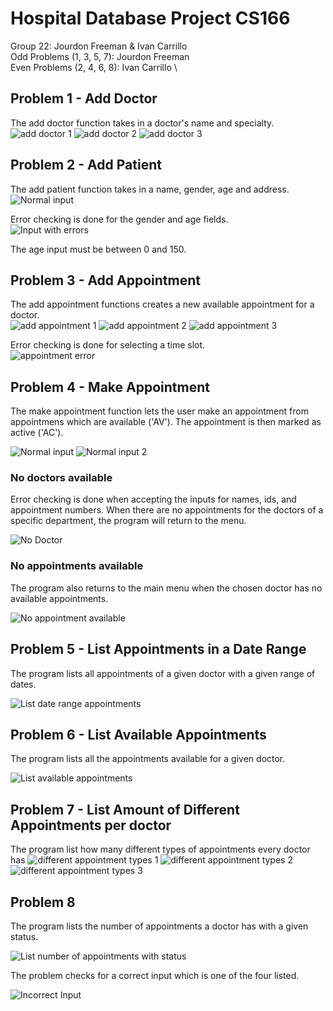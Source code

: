 # Hospital Database Project CS166
Group 22: Jourdon Freeman & Ivan Carrillo \
Odd Problems (1, 3, 5, 7): Jourdon Freeman \
Even Problems (2, 4, 6, 8): Ivan Carrillo \

## Problem 1 - Add Doctor
The add doctor function takes in a doctor's name and specialty. \
![add doctor 1](https://github.com/IvanBot00/Hospital_DB_Project_CS166/blob/main/images/q1normal1.png)
![add doctor 2](https://github.com/IvanBot00/Hospital_DB_Project_CS166/blob/main/images/q1normal2.png)
![add doctor 3](https://github.com/IvanBot00/Hospital_DB_Project_CS166/blob/main/images/q1normal3.png)
## Problem 2 - Add Patient

The add patient function takes in a name, gender, age and address. \
![Normal input](https://github.com/IvanBot00/Hospital_DB_Project_CS166/blob/main/images/q2normal.png)

Error checking is done for the gender and age fields. \
![Input with errors](https://github.com/IvanBot00/Hospital_DB_Project_CS166/blob/main/images/q2error.png)

The age input must be between 0 and 150.

## Problem 3 - Add Appointment
The add appointment functions creates a new available appointment for a doctor. \
![add appointment 1](https://github.com/IvanBot00/Hospital_DB_Project_CS166/blob/main/images/q3normal1.png)
![add appointment 2](https://github.com/IvanBot00/Hospital_DB_Project_CS166/blob/main/images/q1normal2.png)
![add appointment 3](https://github.com/IvanBot00/Hospital_DB_Project_CS166/blob/main/images/q1normal3.png)

Error checking is done for selecting a time slot. \
![appointment error](https://github.com/IvanBot00/Hospital_DB_Project_CS166/blob/main/images/q3error.png)

## Problem 4 - Make Appointment

The make appointment function lets the user make an appointment from appointmens which are available ('AV'). The appointment is then marked as active ('AC').

![Normal input](https://github.com/IvanBot00/Hospital_DB_Project_CS166/blob/main/images/q4normal1.png)
![Normal input 2](https://github.com/IvanBot00/Hospital_DB_Project_CS166/blob/main/images/q4normal2.png)

### No doctors available
Error checking is done when accepting the inputs for names, ids, and appointment numbers. When there are no appointments for the doctors of a specific department, the program will return to the menu.

![No Doctor](https://github.com/IvanBot00/Hospital_DB_Project_CS166/blob/main/images/q4nodoc.png)

### No appointments available

The program also returns to the main menu when the chosen doctor has no available appointments.

![No appointment available](https://github.com/IvanBot00/Hospital_DB_Project_CS166/blob/main/images/q4noapp.png)

## Problem 5 - List Appointments in a Date Range
The program lists all appointments of a given doctor with a given range of dates.

![List date range appointments](https://github.com/IvanBot00/Hospital_DB_Project_CS166/blob/main/images/q5normal.png)

## Problem 6 - List Available Appointments

The program lists all the appointments available for a given doctor.

![List available appointments](https://github.com/IvanBot00/Hospital_DB_Project_CS166/blob/main/images/q6.png)



## Problem 7 - List Amount of Different Appointments per doctor
The program list how many different types of appointments every doctor has
![different appointment types 1](https://github.com/IvanBot00/Hospital_DB_Project_CS166/blob/main/images/q7normal1.png)
![different appointment types 2](https://github.com/IvanBot00/Hospital_DB_Project_CS166/blob/main/images/q7normal2.png)
![different appointment types 3](https://github.com/IvanBot00/Hospital_DB_Project_CS166/blob/main/images/q7normal3.png)

## Problem 8

The program lists the number of appointments a doctor has with a given status. 

![List number of appointments with status](https://github.com/IvanBot00/Hospital_DB_Project_CS166/blob/main/images/q8enterPA.png)

The problem checks for a correct input which is one of the four listed.

![Incorrect Input](https://github.com/IvanBot00/Hospital_DB_Project_CS166/blob/main/images/q8error.png)
